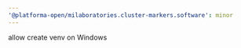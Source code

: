 ```yaml
---
'@platforma-open/milaboratories.cluster-markers.software': minor
---
```


allow create venv on Windows
